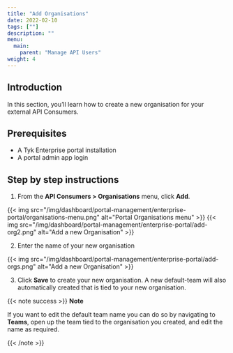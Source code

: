 ```yaml
---
title: "Add Organisations"
date: 2022-02-10
tags: [""]
description: ""
menu:
  main:
    parent: "Manage API Users"
weight: 4
---
```


## Introduction

In this section, you’ll learn how to create a new organisation for your external API Consumers.

## Prerequisites

- A Tyk Enterprise portal installation
- A portal admin app login

## Step by step instructions

1. From the **API Consumers > Organisations** menu, click **Add**.

{{< img src="/img/dashboard/portal-management/enterprise-portal/organisations-menu.png" alt="Portal Organisations menu" >}}
{{< img src="/img/dashboard/portal-management/enterprise-portal/add-org2.png" alt="Add a new Organisation" >}}

2. Enter the name of your new organisation

{{< img src="/img/dashboard/portal-management/enterprise-portal/add-orgs.png" alt="Add a new Organisation" >}}

3. Click **Save** to create your new organisation. A new default-team will also automatically created that is tied to your new organisation.

{{< note success >}}
**Note**

 If you want to edit the default team name you can do so by navigating to **Teams**, open up the team tied to the organisation you created, and edit the name as required.

{{< /note >}}